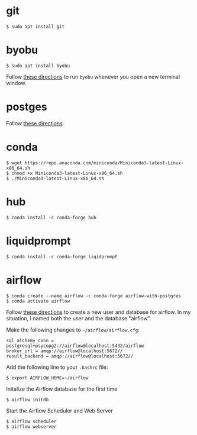 # git

```
$ sudo apt install git
```

# byobu

```
$ sudo apt install byobu
```

Follow [these directions](https://superuser.com/a/712613) to run `byobu` whenever you open a new terminal window.

# postges

Follow [these directions](https://www.digitalocean.com/community/tutorials/how-to-install-and-use-postgresql-on-ubuntu-18-04).

# conda

```
$ wget https://repo.anaconda.com/miniconda/Miniconda3-latest-Linux-x86_64.sh
$ chmod +x Miniconda3-latest-Linux-x86_64.sh
$ ./Miniconda3-latest-Linux-x86_64.sh
```

# hub

```
$ conda install -c conda-forge hub
```

# liquidprompt

```
$ conda install -c conda-forge liqidprompt
```

# airflow

```
$ conda create --name airflow -c conda-forge airflow-with-postgres
$ conda activate airflow
```

Follow [these directions](https://vujade.co/install-apache-airflow-ubuntu-18-04/) to create a new user and database for airflow. In my situation, I named both the user and the database "airflow".

Make the following changes to `~/airflow/airflow.cfg`:

```
sql_alchemy_conn = postgresql+psycopg2://airflow@localhost:5432/airflow
broker_url = amqp://airflow@localhost:5672//
result_backend = amqp://airflow@localhost:5672//
```

Add the following line to your `.bashrc` file:

```
$ export AIRFLOW_HOME=~/airflow
```

Initalize the Airflow database for the first time

```
$ airflow initdb
```

Start the Airflow Scheduler and Web Server

```
$ airflow scheduler
$ airflow webserver
```
